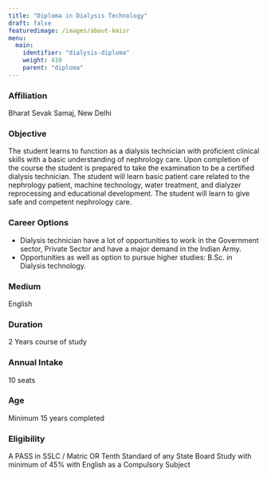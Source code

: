 ```yaml
---
title: "Diploma in Dialysis Technology"
draft: false
featuredimage: /images/about-kmisr
menu:
  main:
    identifier: "dialysis-diploma"
    weight: 410
    parent: "diploma"
---
```


### Affiliation

Bharat Sevak Samaj, New Delhi

### Objective

The student learns to function as a dialysis technician with proficient clinical skills with a basic understanding of nephrology care. Upon completion of the course the student is prepared to take the examination to be a certified dialysis technician. The student will learn basic patient care related to the nephrology patient, machine technology, water treatment, and dialyzer reprocessing and educational development. The student will learn to give safe and competent nephrology care.

### Career Options

- Dialysis technician have a lot of opportunities to work in the Government sector, Private Sector and have a major demand in the Indian Army.
- Opportunities as well as option to pursue higher studies: B.Sc. in Dialysis technology.

### Medium

English

### Duration

2 Years course of study

### Annual Intake

10 seats

### Age

Minimum 15 years completed

### Eligibility

A PASS in SSLC / Matric OR Tenth Standard of any State Board Study with minimum of 45% with English as a Compulsory Subject

